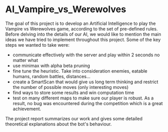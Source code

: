 # AI_Vampire_vs_Werewolves

The goal of this project is to develop an Artificial Intelligence to play the Vampire vs Werewolves game, according to the set of pre-defined rules. Before delving into the details of our AI, we would like to mention the main ideas we have tried to implement throughout this project. Some of the key steps we wanted to take were:

- communicate effectively with the server and play within 2 seconds no matter what 
- use minimax with alpha beta pruning 
- fine tune the heuristic. Take into consideration enemies, eatable humans, random battles, distances... 
- create a SmartScan that would give us long term thinking and restrict the number of possible moves (only interesting moves) 
- find ways to store some results and win computation time 
- test on many different maps to make sure our player is robust. As a result, no bug was encountered during the competition which is a great achievement.

The project report summarizes our work and gives some detailed theoretical explanations about the bot's behaviour. 
